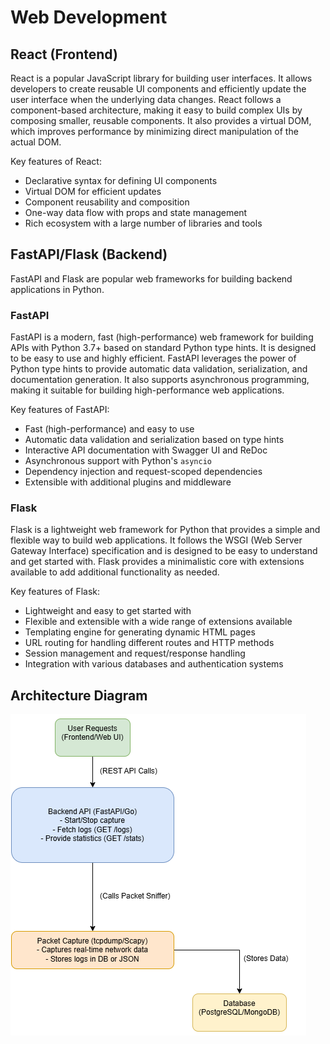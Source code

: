 # Web Development

## React (Frontend)

React is a popular JavaScript library for building user interfaces. It allows developers to create reusable UI components and efficiently update the user interface when the underlying data changes. React follows a component-based architecture, making it easy to build complex UIs by composing smaller, reusable components. It also provides a virtual DOM, which improves performance by minimizing direct manipulation of the actual DOM.

Key features of React:

- Declarative syntax for defining UI components
- Virtual DOM for efficient updates
- Component reusability and composition
- One-way data flow with props and state management
- Rich ecosystem with a large number of libraries and tools

## FastAPI/Flask (Backend)

FastAPI and Flask are popular web frameworks for building backend applications in Python.

### FastAPI

FastAPI is a modern, fast (high-performance) web framework for building APIs with Python 3.7+ based on standard Python type hints. It is designed to be easy to use and highly efficient. FastAPI leverages the power of Python type hints to provide automatic data validation, serialization, and documentation generation. It also supports asynchronous programming, making it suitable for building high-performance web applications.

Key features of FastAPI:

- Fast (high-performance) and easy to use
- Automatic data validation and serialization based on type hints
- Interactive API documentation with Swagger UI and ReDoc
- Asynchronous support with Python's `asyncio`
- Dependency injection and request-scoped dependencies
- Extensible with additional plugins and middleware

### Flask

Flask is a lightweight web framework for Python that provides a simple and flexible way to build web applications. It follows the WSGI (Web Server Gateway Interface) specification and is designed to be easy to understand and get started with. Flask provides a minimalistic core with extensions available to add additional functionality as needed.

Key features of Flask:

- Lightweight and easy to get started with
- Flexible and extensible with a wide range of extensions available
- Templating engine for generating dynamic HTML pages
- URL routing for handling different routes and HTTP methods
- Session management and request/response handling
- Integration with various databases and authentication systems

## Architecture Diagram

![alt text](<Architecture Diagram.png>)
